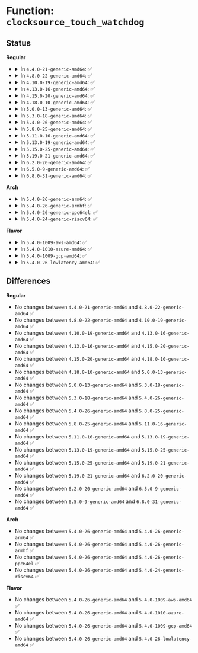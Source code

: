 # Function: <code>clocksource_touch_watchdog</code>

## Status
<b>Regular</b>
<ul>
<li>
<details>
<summary>In <code>4.4.0-21-generic-amd64</code>: ✅</summary>

```c
void clocksource_touch_watchdog()
```

```json
{
  "name": "clocksource_touch_watchdog",
  "collision_type": "Unique Global",
  "inline_type": "No",
  "funcs": [
    {
      "addr": 18446744071579863280,
      "name": "clocksource_touch_watchdog",
      "external": true,
      "loc": "kernel/time/clocksource.c:448",
      "file": "kernel/time/clocksource.c",
      "inline": "seen, unknown",
      "caller_inline": [],
      "caller_func": [
        "arch/x86/kernel/pvclock.c:pvclock_touch_watchdogs",
        "kernel/debug/debug_core.c:kgdb_cpu_enter",
        "kernel/debug/debug_core.c:kgdb_cpu_enter",
        "kernel/debug/debug_core.c:kgdb_cpu_enter"
      ]
    }
  ],
  "symbols": [
    {
      "addr": 18446744071579863280,
      "name": "clocksource_touch_watchdog",
      "section": ".text",
      "bind": "STB_GLOBAL",
      "size": 18
    }
  ]
}
```
</details>
</li>
<li>
<details>
<summary>In <code>4.8.0-22-generic-amd64</code>: ✅</summary>

```c
void clocksource_touch_watchdog()
```

```json
{
  "name": "clocksource_touch_watchdog",
  "collision_type": "Unique Global",
  "inline_type": "No",
  "funcs": [
    {
      "addr": 18446744071579892592,
      "name": "clocksource_touch_watchdog",
      "external": true,
      "loc": "kernel/time/clocksource.c:478",
      "file": "kernel/time/clocksource.c",
      "inline": "seen, unknown",
      "caller_inline": [],
      "caller_func": [
        "arch/x86/kernel/pvclock.c:pvclock_touch_watchdogs",
        "kernel/debug/debug_core.c:kgdb_cpu_enter",
        "kernel/debug/debug_core.c:kgdb_cpu_enter",
        "kernel/debug/debug_core.c:kgdb_cpu_enter"
      ]
    }
  ],
  "symbols": [
    {
      "addr": 18446744071579892592,
      "name": "clocksource_touch_watchdog",
      "section": ".text",
      "bind": "STB_GLOBAL",
      "size": 18
    }
  ]
}
```
</details>
</li>
<li>
<details>
<summary>In <code>4.10.0-19-generic-amd64</code>: ✅</summary>

```c
void clocksource_touch_watchdog()
```

```json
{
  "name": "clocksource_touch_watchdog",
  "collision_type": "Unique Global",
  "inline_type": "No",
  "funcs": [
    {
      "addr": 18446744071579904368,
      "name": "clocksource_touch_watchdog",
      "external": true,
      "loc": "kernel/time/clocksource.c:479",
      "file": "kernel/time/clocksource.c",
      "inline": "seen, unknown",
      "caller_inline": [],
      "caller_func": [
        "arch/x86/kernel/pvclock.c:pvclock_touch_watchdogs",
        "kernel/debug/debug_core.c:kgdb_cpu_enter",
        "kernel/debug/debug_core.c:kgdb_cpu_enter",
        "kernel/debug/debug_core.c:kgdb_cpu_enter"
      ]
    }
  ],
  "symbols": [
    {
      "addr": 18446744071579904368,
      "name": "clocksource_touch_watchdog",
      "section": ".text",
      "bind": "STB_GLOBAL",
      "size": 18
    }
  ]
}
```
</details>
</li>
<li>
<details>
<summary>In <code>4.13.0-16-generic-amd64</code>: ✅</summary>

```c
void clocksource_touch_watchdog()
```

```json
{
  "name": "clocksource_touch_watchdog",
  "collision_type": "Unique Global",
  "inline_type": "No",
  "funcs": [
    {
      "addr": 18446744071579913056,
      "name": "clocksource_touch_watchdog",
      "external": true,
      "loc": "kernel/time/clocksource.c:486",
      "file": "kernel/time/clocksource.c",
      "inline": "seen, unknown",
      "caller_inline": [],
      "caller_func": [
        "arch/x86/kernel/pvclock.c:pvclock_touch_watchdogs",
        "kernel/debug/debug_core.c:kgdb_cpu_enter",
        "kernel/debug/debug_core.c:kgdb_cpu_enter",
        "kernel/debug/debug_core.c:kgdb_cpu_enter"
      ]
    }
  ],
  "symbols": [
    {
      "addr": 18446744071579913056,
      "name": "clocksource_touch_watchdog",
      "section": ".text",
      "bind": "STB_GLOBAL",
      "size": 18
    }
  ]
}
```
</details>
</li>
<li>
<details>
<summary>In <code>4.15.0-20-generic-amd64</code>: ✅</summary>

```c
void clocksource_touch_watchdog()
```

```json
{
  "name": "clocksource_touch_watchdog",
  "collision_type": "Unique Global",
  "inline_type": "No",
  "funcs": [
    {
      "addr": 18446744071579958256,
      "name": "clocksource_touch_watchdog",
      "external": true,
      "loc": "kernel/time/clocksource.c:485",
      "file": "kernel/time/clocksource.c",
      "inline": "seen, unknown",
      "caller_inline": [],
      "caller_func": [
        "arch/x86/kernel/pvclock.c:pvclock_touch_watchdogs",
        "kernel/debug/debug_core.c:kgdb_cpu_enter",
        "kernel/debug/debug_core.c:kgdb_cpu_enter",
        "kernel/debug/debug_core.c:kgdb_cpu_enter"
      ]
    }
  ],
  "symbols": [
    {
      "addr": 18446744071579958256,
      "name": "clocksource_touch_watchdog",
      "section": ".text",
      "bind": "STB_GLOBAL",
      "size": 18
    }
  ]
}
```
</details>
</li>
<li>
<details>
<summary>In <code>4.18.0-10-generic-amd64</code>: ✅</summary>

```c
void clocksource_touch_watchdog()
```

```json
{
  "name": "clocksource_touch_watchdog",
  "collision_type": "Unique Global",
  "inline_type": "No",
  "funcs": [
    {
      "addr": 18446744071580005632,
      "name": "clocksource_touch_watchdog",
      "external": true,
      "loc": "kernel/time/clocksource.c:503",
      "file": "kernel/time/clocksource.c",
      "inline": "seen, unknown",
      "caller_inline": [],
      "caller_func": [
        "arch/x86/kernel/pvclock.c:pvclock_touch_watchdogs",
        "kernel/debug/debug_core.c:kgdb_cpu_enter",
        "kernel/debug/debug_core.c:kgdb_cpu_enter",
        "kernel/debug/debug_core.c:kgdb_cpu_enter"
      ]
    }
  ],
  "symbols": [
    {
      "addr": 18446744071580005632,
      "name": "clocksource_touch_watchdog",
      "section": ".text",
      "bind": "STB_GLOBAL",
      "size": 18
    }
  ]
}
```
</details>
</li>
<li>
<details>
<summary>In <code>5.0.0-13-generic-amd64</code>: ✅</summary>

```c
void clocksource_touch_watchdog()
```

```json
{
  "name": "clocksource_touch_watchdog",
  "collision_type": "Unique Global",
  "inline_type": "No",
  "funcs": [
    {
      "addr": 18446744071580052720,
      "name": "clocksource_touch_watchdog",
      "external": true,
      "loc": "kernel/time/clocksource.c:623",
      "file": "kernel/time/clocksource.c",
      "inline": "seen, unknown",
      "caller_inline": [],
      "caller_func": [
        "arch/x86/kernel/pvclock.c:pvclock_touch_watchdogs",
        "kernel/debug/debug_core.c:kgdb_cpu_enter",
        "kernel/debug/debug_core.c:kgdb_cpu_enter",
        "kernel/debug/debug_core.c:kgdb_cpu_enter"
      ]
    }
  ],
  "symbols": [
    {
      "addr": 18446744071580052720,
      "name": "clocksource_touch_watchdog",
      "section": ".text",
      "bind": "STB_GLOBAL",
      "size": 18
    }
  ]
}
```
</details>
</li>
<li>
<details>
<summary>In <code>5.3.0-18-generic-amd64</code>: ✅</summary>

```c
void clocksource_touch_watchdog()
```

```json
{
  "name": "clocksource_touch_watchdog",
  "collision_type": "Unique Global",
  "inline_type": "No",
  "funcs": [
    {
      "addr": 18446744071580096160,
      "name": "clocksource_touch_watchdog",
      "external": true,
      "loc": "kernel/time/clocksource.c:623",
      "file": "kernel/time/clocksource.c",
      "inline": "seen, unknown",
      "caller_inline": [],
      "caller_func": [
        "arch/x86/kernel/pvclock.c:pvclock_touch_watchdogs",
        "kernel/debug/debug_core.c:kgdb_cpu_enter",
        "kernel/debug/debug_core.c:kgdb_cpu_enter",
        "kernel/debug/debug_core.c:kgdb_cpu_enter"
      ]
    }
  ],
  "symbols": [
    {
      "addr": 18446744071580096160,
      "name": "clocksource_touch_watchdog",
      "section": ".text",
      "bind": "STB_GLOBAL",
      "size": 18
    }
  ]
}
```
</details>
</li>
<li>
<details>
<summary>In <code>5.4.0-26-generic-amd64</code>: ✅</summary>

```c
void clocksource_touch_watchdog()
```

```json
{
  "name": "clocksource_touch_watchdog",
  "collision_type": "Unique Global",
  "inline_type": "No",
  "funcs": [
    {
      "addr": 18446744071580145136,
      "name": "clocksource_touch_watchdog",
      "external": true,
      "loc": "kernel/time/clocksource.c:630",
      "file": "kernel/time/clocksource.c",
      "inline": "seen, unknown",
      "caller_inline": [],
      "caller_func": [
        "arch/x86/kernel/pvclock.c:pvclock_touch_watchdogs",
        "arch/x86/platform/uv/uv_nmi.c:uv_handle_nmi",
        "kernel/debug/debug_core.c:kgdb_cpu_enter",
        "kernel/debug/debug_core.c:kgdb_cpu_enter",
        "kernel/debug/debug_core.c:kgdb_cpu_enter"
      ]
    }
  ],
  "symbols": [
    {
      "addr": 18446744071580145136,
      "name": "clocksource_touch_watchdog",
      "section": ".text",
      "bind": "STB_GLOBAL",
      "size": 18
    }
  ]
}
```
</details>
</li>
<li>
<details>
<summary>In <code>5.8.0-25-generic-amd64</code>: ✅</summary>

```c
void clocksource_touch_watchdog()
```

```json
{
  "name": "clocksource_touch_watchdog",
  "collision_type": "Unique Global",
  "inline_type": "No",
  "funcs": [
    {
      "addr": 18446744071580206960,
      "name": "clocksource_touch_watchdog",
      "external": true,
      "loc": "kernel/time/clocksource.c:630",
      "file": "kernel/time/clocksource.c",
      "inline": "seen, unknown",
      "caller_inline": [],
      "caller_func": [
        "arch/x86/kernel/pvclock.c:pvclock_clocksource_read",
        "arch/x86/platform/uv/uv_nmi.c:uv_handle_nmi",
        "kernel/debug/debug_core.c:kgdb_cpu_enter",
        "kernel/debug/debug_core.c:kgdb_cpu_enter",
        "kernel/debug/debug_core.c:kgdb_cpu_enter"
      ]
    }
  ],
  "symbols": [
    {
      "addr": 18446744071580206960,
      "name": "clocksource_touch_watchdog",
      "section": ".text",
      "bind": "STB_GLOBAL",
      "size": 18
    }
  ]
}
```
</details>
</li>
<li>
<details>
<summary>In <code>5.11.0-16-generic-amd64</code>: ✅</summary>

```c
void clocksource_touch_watchdog()
```

```json
{
  "name": "clocksource_touch_watchdog",
  "collision_type": "Unique Global",
  "inline_type": "No",
  "funcs": [
    {
      "addr": 18446744071580191696,
      "name": "clocksource_touch_watchdog",
      "external": true,
      "loc": "kernel/time/clocksource.c:630",
      "file": "kernel/time/clocksource.c",
      "inline": "seen, unknown",
      "caller_inline": [],
      "caller_func": [
        "arch/x86/kernel/pvclock.c:pvclock_clocksource_read",
        "arch/x86/platform/uv/uv_nmi.c:uv_handle_nmi",
        "kernel/debug/debug_core.c:kgdb_cpu_enter",
        "kernel/debug/debug_core.c:kgdb_cpu_enter",
        "kernel/debug/debug_core.c:kgdb_cpu_enter"
      ]
    }
  ],
  "symbols": [
    {
      "addr": 18446744071580191696,
      "name": "clocksource_touch_watchdog",
      "section": ".text",
      "bind": "STB_GLOBAL",
      "size": 18
    }
  ]
}
```
</details>
</li>
<li>
<details>
<summary>In <code>5.13.0-19-generic-amd64</code>: ✅</summary>

```c
void clocksource_touch_watchdog()
```

```json
{
  "name": "clocksource_touch_watchdog",
  "collision_type": "Unique Global",
  "inline_type": "No",
  "funcs": [
    {
      "addr": 18446744071580197072,
      "name": "clocksource_touch_watchdog",
      "external": true,
      "loc": "kernel/time/clocksource.c:731",
      "file": "kernel/time/clocksource.c",
      "inline": "seen, unknown",
      "caller_inline": [],
      "caller_func": [
        "arch/x86/kernel/pvclock.c:pvclock_clocksource_read",
        "arch/x86/platform/uv/uv_nmi.c:uv_handle_nmi",
        "kernel/debug/debug_core.c:kgdb_cpu_enter",
        "kernel/debug/debug_core.c:kgdb_cpu_enter",
        "kernel/debug/debug_core.c:kgdb_cpu_enter"
      ]
    }
  ],
  "symbols": [
    {
      "addr": 18446744071580197072,
      "name": "clocksource_touch_watchdog",
      "section": ".text",
      "bind": "STB_GLOBAL",
      "size": 18
    }
  ]
}
```
</details>
</li>
<li>
<details>
<summary>In <code>5.15.0-25-generic-amd64</code>: ✅</summary>

```c
void clocksource_touch_watchdog()
```

```json
{
  "name": "clocksource_touch_watchdog",
  "collision_type": "Unique Global",
  "inline_type": "No",
  "funcs": [
    {
      "addr": 18446744071580343872,
      "name": "clocksource_touch_watchdog",
      "external": true,
      "loc": "kernel/time/clocksource.c:843",
      "file": "kernel/time/clocksource.c",
      "inline": "seen, unknown",
      "caller_inline": [],
      "caller_func": [
        "arch/x86/kernel/pvclock.c:pvclock_clocksource_read",
        "arch/x86/platform/uv/uv_nmi.c:uv_handle_nmi",
        "kernel/debug/debug_core.c:kgdb_cpu_enter",
        "kernel/debug/debug_core.c:kgdb_cpu_enter",
        "kernel/debug/debug_core.c:kgdb_cpu_enter"
      ]
    }
  ],
  "symbols": [
    {
      "addr": 18446744071580343872,
      "name": "clocksource_touch_watchdog",
      "section": ".text",
      "bind": "STB_GLOBAL",
      "size": 18
    }
  ]
}
```
</details>
</li>
<li>
<details>
<summary>In <code>5.19.0-21-generic-amd64</code>: ✅</summary>

```c
void clocksource_touch_watchdog()
```

```json
{
  "name": "clocksource_touch_watchdog",
  "collision_type": "Unique Global",
  "inline_type": "No",
  "funcs": [
    {
      "addr": 18446744071580557392,
      "name": "clocksource_touch_watchdog",
      "external": true,
      "loc": "kernel/time/clocksource.c:849",
      "file": "kernel/time/clocksource.c",
      "inline": "seen, unknown",
      "caller_inline": [],
      "caller_func": [
        "arch/x86/kernel/pvclock.c:pvclock_clocksource_read",
        "arch/x86/platform/uv/uv_nmi.c:uv_handle_nmi",
        "kernel/debug/debug_core.c:kgdb_cpu_enter",
        "kernel/debug/debug_core.c:kgdb_cpu_enter",
        "kernel/debug/debug_core.c:kgdb_cpu_enter"
      ]
    }
  ],
  "symbols": [
    {
      "addr": 18446744071580557392,
      "name": "clocksource_touch_watchdog",
      "section": ".text",
      "bind": "STB_GLOBAL",
      "size": 22
    }
  ]
}
```
</details>
</li>
<li>
<details>
<summary>In <code>6.2.0-20-generic-amd64</code>: ✅</summary>

```c
void clocksource_touch_watchdog()
```

```json
{
  "name": "clocksource_touch_watchdog",
  "collision_type": "Unique Global",
  "inline_type": "No",
  "funcs": [
    {
      "addr": 18446744071580816656,
      "name": "clocksource_touch_watchdog",
      "external": true,
      "loc": "kernel/time/clocksource.c:868",
      "file": "kernel/time/clocksource.c",
      "inline": "seen, unknown",
      "caller_inline": [],
      "caller_func": [
        "arch/x86/kernel/pvclock.c:pvclock_clocksource_read",
        "arch/x86/platform/uv/uv_nmi.c:uv_handle_nmi",
        "kernel/debug/debug_core.c:kgdb_cpu_enter",
        "kernel/debug/debug_core.c:kgdb_cpu_enter",
        "kernel/debug/debug_core.c:kgdb_cpu_enter"
      ]
    }
  ],
  "symbols": [
    {
      "addr": 18446744071580816656,
      "name": "clocksource_touch_watchdog",
      "section": ".text",
      "bind": "STB_GLOBAL",
      "size": 22
    }
  ]
}
```
</details>
</li>
<li>
<details>
<summary>In <code>6.5.0-9-generic-amd64</code>: ✅</summary>

```c
void clocksource_touch_watchdog()
```

```json
{
  "name": "clocksource_touch_watchdog",
  "collision_type": "Unique Global",
  "inline_type": "No",
  "funcs": [
    {
      "addr": 18446744071580899952,
      "name": "clocksource_touch_watchdog",
      "external": true,
      "loc": "kernel/time/clocksource.c:879",
      "file": "kernel/time/clocksource.c",
      "inline": "seen, unknown",
      "caller_inline": [],
      "caller_func": [
        "arch/x86/kernel/pvclock.c:pvclock_clocksource_read",
        "arch/x86/platform/uv/uv_nmi.c:uv_handle_nmi",
        "kernel/debug/debug_core.c:kgdb_cpu_enter",
        "kernel/debug/debug_core.c:kgdb_cpu_enter",
        "kernel/debug/debug_core.c:kgdb_cpu_enter"
      ]
    }
  ],
  "symbols": [
    {
      "addr": 18446744071580899952,
      "name": "clocksource_touch_watchdog",
      "section": ".text",
      "bind": "STB_GLOBAL",
      "size": 22
    }
  ]
}
```
</details>
</li>
<li>
<details>
<summary>In <code>6.8.0-31-generic-amd64</code>: ✅</summary>

```c
void clocksource_touch_watchdog()
```

```json
{
  "name": "clocksource_touch_watchdog",
  "collision_type": "Unique Global",
  "inline_type": "No",
  "funcs": [
    {
      "addr": 18446744071580990480,
      "name": "clocksource_touch_watchdog",
      "external": true,
      "loc": "kernel/time/clocksource.c:902",
      "file": "kernel/time/clocksource.c",
      "inline": "seen, unknown",
      "caller_inline": [],
      "caller_func": [
        "arch/x86/kernel/pvclock.c:pvclock_clocksource_read",
        "arch/x86/platform/uv/uv_nmi.c:uv_handle_nmi",
        "kernel/debug/debug_core.c:kgdb_cpu_enter",
        "kernel/debug/debug_core.c:kgdb_cpu_enter",
        "kernel/debug/debug_core.c:kgdb_cpu_enter"
      ]
    }
  ],
  "symbols": [
    {
      "addr": 18446744071580990480,
      "name": "clocksource_touch_watchdog",
      "section": ".text",
      "bind": "STB_GLOBAL",
      "size": 22
    }
  ]
}
```
</details>
</li>
</ul>
<b>Arch</b>
<ul>
<li>
<details>
<summary>In <code>5.4.0-26-generic-arm64</code>: ✅</summary>

```c
void clocksource_touch_watchdog()
```

```json
{
  "name": "clocksource_touch_watchdog",
  "collision_type": "Unique Global",
  "inline_type": "No",
  "funcs": [
    {
      "addr": 18446603336491364864,
      "name": "clocksource_touch_watchdog",
      "external": true,
      "loc": "kernel/time/clocksource.c:630",
      "file": "kernel/time/clocksource.c",
      "inline": "seen, unknown",
      "caller_inline": [],
      "caller_func": [
        "kernel/debug/debug_core.c:kgdb_cpu_enter",
        "kernel/debug/debug_core.c:kgdb_cpu_enter",
        "kernel/debug/debug_core.c:kgdb_cpu_enter"
      ]
    }
  ],
  "symbols": [
    {
      "addr": 18446603336491364864,
      "name": "clocksource_touch_watchdog",
      "section": ".text",
      "bind": "STB_GLOBAL",
      "size": 24
    }
  ]
}
```
</details>
</li>
<li>
<details>
<summary>In <code>5.4.0-26-generic-armhf</code>: ✅</summary>

```c
void clocksource_touch_watchdog()
```

```json
{
  "name": "clocksource_touch_watchdog",
  "collision_type": "Unique Global",
  "inline_type": "No",
  "funcs": [
    {
      "addr": 3225363108,
      "name": "clocksource_touch_watchdog",
      "external": true,
      "loc": "kernel/time/clocksource.c:630",
      "file": "kernel/time/clocksource.c",
      "inline": "seen, unknown",
      "caller_inline": [],
      "caller_func": [
        "kernel/debug/debug_core.c:kgdb_cpu_enter",
        "kernel/debug/debug_core.c:kgdb_cpu_enter",
        "kernel/debug/debug_core.c:kgdb_cpu_enter"
      ]
    }
  ],
  "symbols": [
    {
      "addr": 3225363108,
      "name": "clocksource_touch_watchdog",
      "section": ".text",
      "bind": "STB_GLOBAL",
      "size": 24
    }
  ]
}
```
</details>
</li>
<li>
<details>
<summary>In <code>5.4.0-26-generic-ppc64el</code>: ✅</summary>

```c
void clocksource_touch_watchdog()
```

```json
{
  "name": "clocksource_touch_watchdog",
  "collision_type": "Unique Global",
  "inline_type": "No",
  "funcs": [
    {
      "addr": 13835058055284300912,
      "name": "clocksource_touch_watchdog",
      "external": true,
      "loc": "kernel/time/clocksource.c:630",
      "file": "kernel/time/clocksource.c",
      "inline": "seen, unknown",
      "caller_inline": [],
      "caller_func": [
        "kernel/debug/debug_core.c:kgdb_cpu_enter",
        "kernel/debug/debug_core.c:kgdb_cpu_enter",
        "kernel/debug/debug_core.c:kgdb_cpu_enter"
      ]
    }
  ],
  "symbols": [
    {
      "addr": 13835058055284300912,
      "name": "clocksource_touch_watchdog",
      "section": ".text",
      "bind": "STB_GLOBAL",
      "size": 12
    }
  ]
}
```
</details>
</li>
<li>
<details>
<summary>In <code>5.4.0-24-generic-riscv64</code>: ✅</summary>

```c
void clocksource_touch_watchdog()
```

```json
{
  "name": "clocksource_touch_watchdog",
  "collision_type": "Unique Global",
  "inline_type": "No",
  "funcs": [
    {
      "addr": 18446743936271856148,
      "name": "clocksource_touch_watchdog",
      "external": true,
      "loc": "kernel/time/clocksource.c:630",
      "file": "kernel/time/clocksource.c",
      "inline": "seen, unknown",
      "caller_inline": [],
      "caller_func": []
    }
  ],
  "symbols": [
    {
      "addr": 18446743936271856148,
      "name": "clocksource_touch_watchdog",
      "section": ".text",
      "bind": "STB_GLOBAL",
      "size": 26
    }
  ]
}
```
</details>
</li>
</ul>
<b>Flavor</b>
<ul>
<li>
<details>
<summary>In <code>5.4.0-1009-aws-amd64</code>: ✅</summary>

```c
void clocksource_touch_watchdog()
```

```json
{
  "name": "clocksource_touch_watchdog",
  "collision_type": "Unique Global",
  "inline_type": "No",
  "funcs": [
    {
      "addr": 18446744071580114336,
      "name": "clocksource_touch_watchdog",
      "external": true,
      "loc": "kernel/time/clocksource.c:630",
      "file": "kernel/time/clocksource.c",
      "inline": "seen, unknown",
      "caller_inline": [],
      "caller_func": [
        "arch/x86/kernel/pvclock.c:pvclock_touch_watchdogs",
        "kernel/debug/debug_core.c:kgdb_cpu_enter",
        "kernel/debug/debug_core.c:kgdb_cpu_enter",
        "kernel/debug/debug_core.c:kgdb_cpu_enter"
      ]
    }
  ],
  "symbols": [
    {
      "addr": 18446744071580114336,
      "name": "clocksource_touch_watchdog",
      "section": ".text",
      "bind": "STB_GLOBAL",
      "size": 18
    }
  ]
}
```
</details>
</li>
<li>
<details>
<summary>In <code>5.4.0-1010-azure-amd64</code>: ✅</summary>

```c
void clocksource_touch_watchdog()
```

```json
{
  "name": "clocksource_touch_watchdog",
  "collision_type": "Unique Global",
  "inline_type": "No",
  "funcs": [
    {
      "addr": 18446744071580059632,
      "name": "clocksource_touch_watchdog",
      "external": true,
      "loc": "kernel/time/clocksource.c:630",
      "file": "kernel/time/clocksource.c",
      "inline": "seen, unknown",
      "caller_inline": [],
      "caller_func": [
        "arch/x86/kernel/pvclock.c:pvclock_touch_watchdogs",
        "kernel/debug/debug_core.c:kgdb_cpu_enter",
        "kernel/debug/debug_core.c:kgdb_cpu_enter",
        "kernel/debug/debug_core.c:kgdb_cpu_enter"
      ]
    }
  ],
  "symbols": [
    {
      "addr": 18446744071580059632,
      "name": "clocksource_touch_watchdog",
      "section": ".text",
      "bind": "STB_GLOBAL",
      "size": 18
    }
  ]
}
```
</details>
</li>
<li>
<details>
<summary>In <code>5.4.0-1009-gcp-amd64</code>: ✅</summary>

```c
void clocksource_touch_watchdog()
```

```json
{
  "name": "clocksource_touch_watchdog",
  "collision_type": "Unique Global",
  "inline_type": "No",
  "funcs": [
    {
      "addr": 18446744071580105408,
      "name": "clocksource_touch_watchdog",
      "external": true,
      "loc": "kernel/time/clocksource.c:630",
      "file": "kernel/time/clocksource.c",
      "inline": "seen, unknown",
      "caller_inline": [],
      "caller_func": [
        "arch/x86/kernel/pvclock.c:pvclock_touch_watchdogs",
        "kernel/debug/debug_core.c:kgdb_cpu_enter",
        "kernel/debug/debug_core.c:kgdb_cpu_enter",
        "kernel/debug/debug_core.c:kgdb_cpu_enter"
      ]
    }
  ],
  "symbols": [
    {
      "addr": 18446744071580105408,
      "name": "clocksource_touch_watchdog",
      "section": ".text",
      "bind": "STB_GLOBAL",
      "size": 18
    }
  ]
}
```
</details>
</li>
<li>
<details>
<summary>In <code>5.4.0-26-lowlatency-amd64</code>: ✅</summary>

```c
void clocksource_touch_watchdog()
```

```json
{
  "name": "clocksource_touch_watchdog",
  "collision_type": "Unique Global",
  "inline_type": "No",
  "funcs": [
    {
      "addr": 18446744071580157152,
      "name": "clocksource_touch_watchdog",
      "external": true,
      "loc": "kernel/time/clocksource.c:630",
      "file": "kernel/time/clocksource.c",
      "inline": "seen, unknown",
      "caller_inline": [],
      "caller_func": [
        "arch/x86/kernel/pvclock.c:pvclock_touch_watchdogs",
        "arch/x86/platform/uv/uv_nmi.c:uv_handle_nmi",
        "kernel/debug/debug_core.c:kgdb_cpu_enter",
        "kernel/debug/debug_core.c:kgdb_cpu_enter",
        "kernel/debug/debug_core.c:kgdb_cpu_enter"
      ]
    }
  ],
  "symbols": [
    {
      "addr": 18446744071580157152,
      "name": "clocksource_touch_watchdog",
      "section": ".text",
      "bind": "STB_GLOBAL",
      "size": 18
    }
  ]
}
```
</details>
</li>
</ul>

## Differences
<b>Regular</b>
<ul>
<li>
No changes between <code>4.4.0-21-generic-amd64</code> and <code>4.8.0-22-generic-amd64</code> ✅
</li>
<li>
No changes between <code>4.8.0-22-generic-amd64</code> and <code>4.10.0-19-generic-amd64</code> ✅
</li>
<li>
No changes between <code>4.10.0-19-generic-amd64</code> and <code>4.13.0-16-generic-amd64</code> ✅
</li>
<li>
No changes between <code>4.13.0-16-generic-amd64</code> and <code>4.15.0-20-generic-amd64</code> ✅
</li>
<li>
No changes between <code>4.15.0-20-generic-amd64</code> and <code>4.18.0-10-generic-amd64</code> ✅
</li>
<li>
No changes between <code>4.18.0-10-generic-amd64</code> and <code>5.0.0-13-generic-amd64</code> ✅
</li>
<li>
No changes between <code>5.0.0-13-generic-amd64</code> and <code>5.3.0-18-generic-amd64</code> ✅
</li>
<li>
No changes between <code>5.3.0-18-generic-amd64</code> and <code>5.4.0-26-generic-amd64</code> ✅
</li>
<li>
No changes between <code>5.4.0-26-generic-amd64</code> and <code>5.8.0-25-generic-amd64</code> ✅
</li>
<li>
No changes between <code>5.8.0-25-generic-amd64</code> and <code>5.11.0-16-generic-amd64</code> ✅
</li>
<li>
No changes between <code>5.11.0-16-generic-amd64</code> and <code>5.13.0-19-generic-amd64</code> ✅
</li>
<li>
No changes between <code>5.13.0-19-generic-amd64</code> and <code>5.15.0-25-generic-amd64</code> ✅
</li>
<li>
No changes between <code>5.15.0-25-generic-amd64</code> and <code>5.19.0-21-generic-amd64</code> ✅
</li>
<li>
No changes between <code>5.19.0-21-generic-amd64</code> and <code>6.2.0-20-generic-amd64</code> ✅
</li>
<li>
No changes between <code>6.2.0-20-generic-amd64</code> and <code>6.5.0-9-generic-amd64</code> ✅
</li>
<li>
No changes between <code>6.5.0-9-generic-amd64</code> and <code>6.8.0-31-generic-amd64</code> ✅
</li>
</ul>
<b>Arch</b>
<ul>
<li>
No changes between <code>5.4.0-26-generic-amd64</code> and <code>5.4.0-26-generic-arm64</code> ✅
</li>
<li>
No changes between <code>5.4.0-26-generic-amd64</code> and <code>5.4.0-26-generic-armhf</code> ✅
</li>
<li>
No changes between <code>5.4.0-26-generic-amd64</code> and <code>5.4.0-26-generic-ppc64el</code> ✅
</li>
<li>
No changes between <code>5.4.0-26-generic-amd64</code> and <code>5.4.0-24-generic-riscv64</code> ✅
</li>
</ul>
<b>Flavor</b>
<ul>
<li>
No changes between <code>5.4.0-26-generic-amd64</code> and <code>5.4.0-1009-aws-amd64</code> ✅
</li>
<li>
No changes between <code>5.4.0-26-generic-amd64</code> and <code>5.4.0-1010-azure-amd64</code> ✅
</li>
<li>
No changes between <code>5.4.0-26-generic-amd64</code> and <code>5.4.0-1009-gcp-amd64</code> ✅
</li>
<li>
No changes between <code>5.4.0-26-generic-amd64</code> and <code>5.4.0-26-lowlatency-amd64</code> ✅
</li>
</ul>
